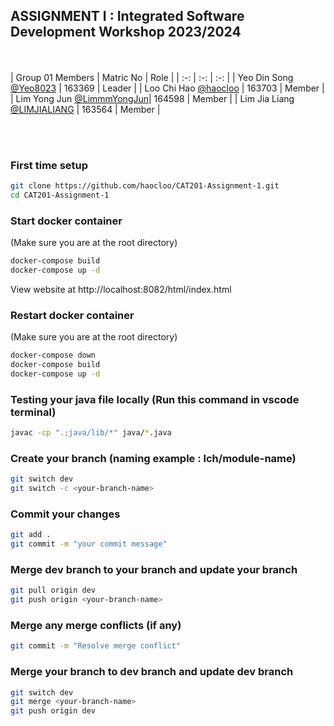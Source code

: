 ## ASSIGNMENT I : Integrated Software Development Workshop 2023/2024

<br><br>
| Group 01 Members                                                     | Matric No | Role        |
| :-:                                                                  | :-:       | :-:         | 
| Yeo Din Song       [@Yeo8023](https://github.com/Yeo8023)            | 163369    | Leader      |
| Loo Chi Hao          [@haocloo](https://github.com/haocloo)          | 163703    | Member      |
| Lim Yong Jun         [@LimmmYongJun](https://github.com/LimmmYongJun)| 164598    | Member      |
| Lim Jia Liang [@LIMJIALIANG](https://github.com/LIMJIALIANG)         | 163564    | Member      |

<br>

<br>

### First time setup
```bash
git clone https://github.com/haocloo/CAT201-Assignment-1.git
cd CAT201-Assignment-1
```

### Start docker container
(Make sure you are at the root directory)
```bash
docker-compose build
docker-compose up -d
```
View website at http://localhost:8082/html/index.html

### Restart docker container
(Make sure you are at the root directory)
```bash
docker-compose down
docker-compose build
docker-compose up -d
```

### Testing your java file locally (Run this command in vscode terminal)
```bash
javac -cp ".;java/lib/*" java/*.java
```

### Create your branch (naming example : lch/module-name)
```bash
git switch dev
git switch -c <your-branch-name>
```

### Commit your changes
```bash
git add .
git commit -m "your commit message"
```

### Merge dev branch to your branch and update your branch
```bash
git pull origin dev
git push origin <your-branch-name>
```

### Merge any merge conflicts (if any)
```bash
git commit -m "Resolve merge conflict"
```

### Merge your branch to dev branch and update dev branch
```bash
git switch dev
git merge <your-branch-name>
git push origin dev
```

